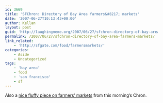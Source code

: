 ```yaml
---
id: 3669
title: 'SFChron: Directory of Bay Area farmers&#8217; markets'
date: '2007-06-27T10:13:43+00:00'
author: Kellan
layout: post
guid: 'http://laughingmeme.org/2007/06/27/sfchron-directory-of-bay-area-farmers-markets/'
permalink: /2007/06/27/sfchron-directory-of-bay-area-farmers-markets/
link_related:
    - 'http://sfgate.com/food/farmersmarkets/'
categories:
    - Aside
    - Uncategorized
tags:
    - 'bay area'
    - food
    - 'san francisco'
    - sf
---
```


Also a [nice fluffy piece on farmers’ markets](http://sfgate.com/cgi-bin/article.cgi?f=/c/a/2007/06/27/FDGFMQJFG61.DTL) from this morning’s Chron.